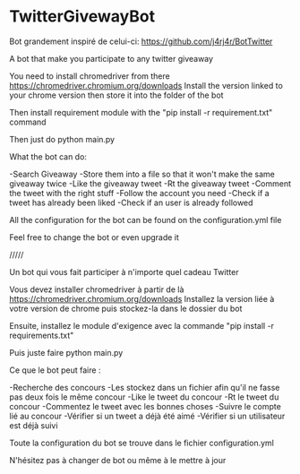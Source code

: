 # TwitterGivewayBot

Bot grandement inspiré de celui-ci: https://github.com/j4rj4r/BotTwitter

A bot that make you participate to any twitter giveaway

You need to install chromedriver from there https://chromedriver.chromium.org/downloads
Install the version linked to your chrome version then store it into the folder of the bot

Then install requirement module with the "pip install -r requirement.txt" command

Then just do python main.py


What the bot can do:

-Search Giveaway
-Store them into a file so that it won't make the same giveaway twice
-Like the giveaway tweet
-Rt the giveaway tweet
-Comment the tweet with the right stuff
-Follow the account you need
-Check if a tweet has already been liked
-Check if an user is already followed

All the configuration for the bot can be found on the configuration.yml file

Feel free to change the bot or even upgrade it

/////

Un bot qui vous fait participer à n'importe quel cadeau Twitter

Vous devez installer chromedriver à partir de là https://chromedriver.chromium.org/downloads
Installez la version liée à votre version de chrome puis stockez-la dans le dossier du bot

Ensuite, installez le module d'exigence avec la commande "pip install -r requirements.txt"

Puis juste faire python main.py


Ce que le bot peut faire :

-Recherche des concours
-Les stockez dans un fichier afin qu'il ne fasse pas deux fois le même concour
-Like le tweet du concour
-Rt le tweet du concour
-Commentez le tweet avec les bonnes choses
-Suivre le compte lié au concour
-Vérifier si un tweet a déjà été aimé
-Vérifier si un utilisateur est déjà suivi

Toute la configuration du bot se trouve dans le fichier configuration.yml

N'hésitez pas à changer de bot ou même à le mettre à jour

